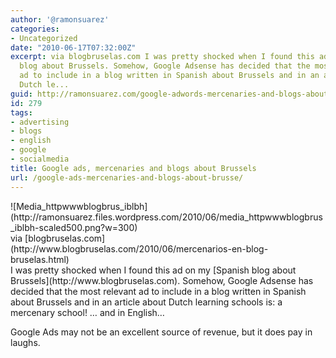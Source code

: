```yaml
---
author: '@ramonsuarez'
categories:
- Uncategorized
date: "2010-06-17T07:32:00Z"
excerpt: via blogbruselas.com I was pretty shocked when I found this ad on my Spanish
  blog about Brussels. Somehow, Google Adsense has decided that the most relevant
  ad to include in a blog written in Spanish about Brussels and in an article about
  Dutch le...
guid: http://ramonsuarez.com/google-adwords-mercenaries-and-blogs-about-br
id: 279
tags:
- advertising
- blogs
- english
- google
- socialmedia
title: Google ads, mercenaries and blogs about Brussels
url: /google-ads-mercenaries-and-blogs-about-brusse/
---
```


<div class="posterous_bookmarklet_entry"><div class="p_embed p_image_embed">![Media_httpwwwblogbrus_iblbh](http://ramonsuarez.files.wordpress.com/2010/06/media_httpwwwblogbrus_iblbh-scaled500.png?w=300)</div><div class="posterous_quote_citation">via [blogbruselas.com](http://www.blogbruselas.com/2010/06/mercenarios-en-blog-bruselas.html)</div>I was pretty shocked when I found this ad on my [Spanish blog about Brussels](http://www.blogbruselas.com). Somehow, Google Adsense has decided that the most relevant ad to include in a blog written in Spanish about Brussels and in an article about Dutch learning schools is: a mercenary school! … and in English…

Google Ads may not be an excellent source of revenue, but it does pay in laughs.

</div>